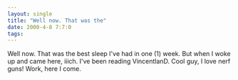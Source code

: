 ```yaml
---
layout: single
title: "Well now. That was the"
date: 2000-4-8 7:7:0
tags: 
---
```


Well now. That was the best sleep I've had in one (1) week. But when I woke up and came here, iiich. I've been reading VincentlanD. Cool guy, I love nerf guns! Work, here I come.

